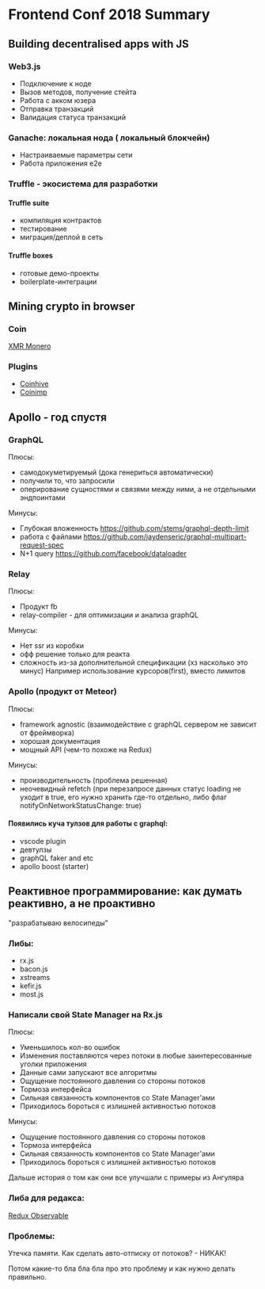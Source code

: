 # Frontend Conf 2018 Summary

## Building decentralised apps with JS

### Web3.js
* Подключение к ноде
* Вызов методов, получение стейта
* Работа с акком юзера
* Отправка транзакций
* Валидация статуса транзакций

### Ganache: локальная нода ( локальный блокчейн)
* Настраиваемые параметры сети
* Работа приложения e2e

### Truffle - экосистема для разработки

#### Truffle suite
* компиляция контрактов
* тестирование
* миграция/деплой в сеть

#### Truffle boxes
* готовые демо-проекты
* boilerplate-интеграции


## Mining crypto in browser

### Coin
[XMR Monero](https://moneroexplorer.com/)
### Plugins
* [Coinhive](https://coinhive.com/)
* [Coinimp](https://www.coinimp.com/)


## Apollo - год спустя

### GraphQL
Плюсы:
* самодокуметируемый (дока генериться автоматически)
* получили то, что запросили
* оперирование сущностями и связями между ними, а не отдельными эндпоинтами

Минусы:
* Глубокая вложенность https://github.com/stems/graphql-depth-limit
* работа с файлами https://github.com/jaydenseric/graphql-multipart-request-spec
* N+1 query https://github.com/facebook/dataloader

### Relay
Плюсы:
* Продукт fb
* relay-compiler - для оптимизации и анализа graphQL

Минусы:
* Нет ssr из коробки
* офф решение только для реакта
* сложность из-за дополнительной спецификации (хз насколько это минус)
  Например использование курсоров(first), вместо лимитов

### Apollo (продукт от Meteor)
Плюсы:
* framework agnostic (взаимодействие с graphQL сервером не зависит от фреймворка)
* хорошая документация
* мощный API (чем-то похоже на Redux)

Минусы:
* производительность (проблема решенная)
* неочевидный refetch (при перезапросе данных статус loading не уходит в true, его нужно хранить где-то отдельно, либо флаг notifyOnNetworkStatusChange: true)

#### Появились куча тулзов для работы с graphql:
* vscode plugin
* девтулзы
* graphQL faker and etc
* apollo boost (starter)


## Реактивное программирование: как думать реактивно, а не проактивно
"разрабатываю велосипеды"

### Либы:
* rx.js
* bacon.js
* xstreams
* kefir.js
* most.js

### Написали свой State Manager на Rx.js
Плюсы:
* Уменьшилось кол-во ошибок
* Изменения поставляются через потоки в любые заинтересованные уголки приложения
* Данные сами запускают все алгоритмы
* Ощущение постоянного давления со стороны потоков
* Тормоза интерфейса
* Сильная связанность компонентов со State Manager’ами
* Приходилось бороться с излишней активностью потоков

Минусы:
* Ощущение постоянного давления со стороны потоков
* Тормоза интерфейса
* Сильная связанность компонентов со State Manager’ами
* Приходилось бороться с излишней активностью потоков

Дальше история о том как они все улучшали с примеры из Ангуляра

### Либа для редакса:
[Redux Observable](https://redux-observable.js.org/)

### Проблемы:
Утечка памяти. Как сделать авто-отписку от потоков? - НИКАК!

Потом какие-то бла бла бла про это проблему и как нужно делать правильно.

